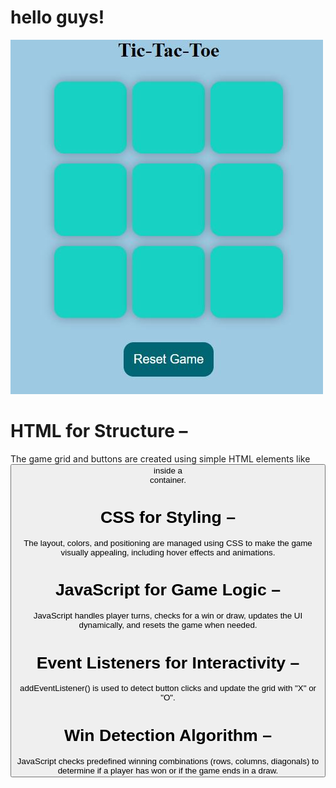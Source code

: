 <h1>hello guys!</h1>
<img src="https://github.com/RaziKhan86/To-do-List/blob/main/Tic-tac-toe-pic.JPG">

<h1>HTML for Structure –</h1> The game grid and buttons are created using simple HTML elements like <button> inside a <div> container.

<h1>CSS for Styling – </h1>The layout, colors, and positioning are managed using CSS to make the game visually appealing, including hover effects and animations.

<h1>JavaScript for Game Logic – </h1>JavaScript handles player turns, checks for a win or draw, updates the UI dynamically, and resets the game when needed.

<h1>Event Listeners for Interactivity – </h1>addEventListener() is used to detect button clicks and update the grid with "X" or "O".

<h1>Win Detection Algorithm – </h1>JavaScript checks predefined winning combinations (rows, columns, diagonals) to determine if a player has won or if the game ends in a draw.

